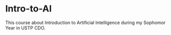 # Intro-to-AI
This course about Introduction to Artificial Intelligence during my Sophomor Year in USTP CDO.
